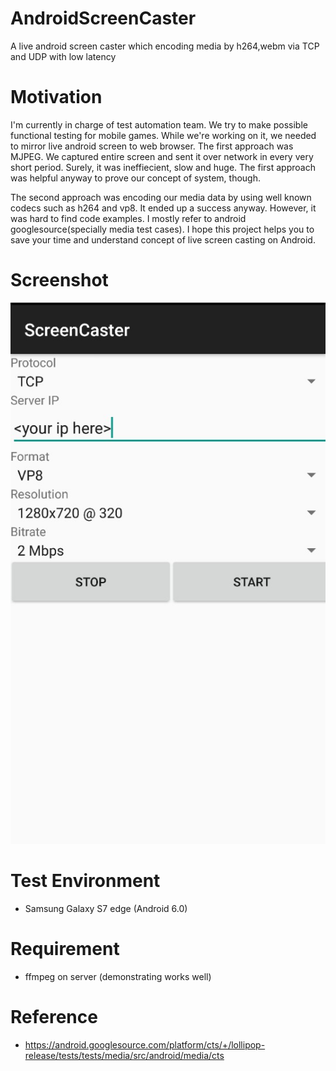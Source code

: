 # AndroidScreenCaster
A live android screen caster which encoding media by h264,webm via TCP and UDP with low latency

# Motivation
I'm currently in charge of test automation team. We try to make possible functional testing for mobile games. While we're working on it, we needed to mirror live android screen to web browser. The first approach was MJPEG. We captured entire screen and sent it over network in every very short period. Surely, it was ineffiecient, slow and huge. The first approach was helpful anyway to prove our concept of system, though.

The second approach was encoding our media data by using well known codecs such as h264 and vp8. It ended up a success anyway. However, it was hard to find code examples. I mostly refer to android googlesource(specially media test cases). I hope this project helps you to save your time and understand concept of live screen casting on Android.

# Screenshot
![Alt text](screenshot.png "Title")

# Test Environment
- Samsung Galaxy S7 edge (Android 6.0)

# Requirement
- ffmpeg on server (demonstrating works well)

# Reference
- https://android.googlesource.com/platform/cts/+/lollipop-release/tests/tests/media/src/android/media/cts
